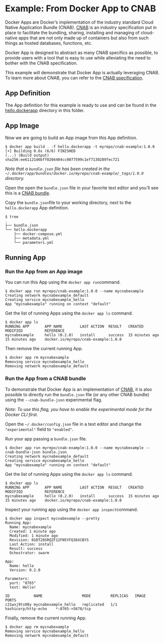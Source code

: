 # Example: From Docker App to CNAB

Docker Apps are Docker’s implementation of the industry standard Cloud Native Application Bundle (CNAB). [CNAB](https://cnab.io/) is an industry specification put in place to facilitate the bundling, sharing, installing and managing of cloud-native apps that are not only made up of containers but also from such things as hosted databases, functions, etc.

Docker App is designed to abstract as many CNAB specifics as possible, to provide users with a tool that is easy to use while alleviating the need to bother with the CNAB specification. 

This example will demonstrate that Docker App is actually leveraging CNAB. To learn more about CNAB, you can refer to the [CNAB specification](https://github.com/cnabio/cnab-spec).


## App Definition

The App definition for this example is ready to use and can be found in the [hello.dockerapp](hello.dockerapp) directory in this folder.


## App Image

Now we are going to build an App image from this App definition.

```shell
$ docker app build . -f hello.dockerapp -t myrepo/cnab-example:1.0.0
[+] Building 0.6s (6/6) FINISHED
(...) (Build output)
sha256:ee61121d6bff0266404cc0077599c1ef7130289fec721
```                                                                              

*Note that a `bundle.json` file has been created in the `~/.docker/app/bundles/docker.io/myrepo/cnab-example/_tags/1.0.0` directory.*

Open the open the `bundle.json` file in your favorite text editor and you'll see this is a [CNAB bundle](https://github.com/cnabio/cnab-spec).

Copy the `bundle.json`file to your working directory, next to the `hello.dockerapp` App definition.

```shell
$ tree
.
├── bundle.json
└── hello.dockerapp
    ├── docker-compose.yml
    ├── metadata.yml
    └── parameters.yml
```

## Running App

### Run the App from an App image

You can run this App using the `docker app run`command.

```shell
$ docker app run myrepo/cnab-example:1.0.0 --name mycnabexample
Creating network mycnabexample_default
Creating service mycnabexample_hello
App "mycnabexample" running on context "default"
```

Get the list of running Apps using the `docker app ls` command.

```shell
$ docker app ls
RUNNING APP       APP NAME        LAST ACTION  RESULT   CREATED         MODIFIED          REFERENCE
mycnabexample     hello (0.2.0)   install      success  15 minutes ago  15 minutes ago    docker.io/myrepo/cnab-example:1.0.0
```

Then remove the current running App.

```shell
$ docker app rm mycnabexample
Removing service mycnabexample_hello
Removing network mycnabexample_default
```

### Run the App from a CNAB bundle

To demonstrate that Docker App is an implementation of [CNAB](https://cnab.io/), it is also possible to directly run the `bundle.json` file (or any other CNAB bundle) using the `--cnab-bundle-json` experimental flag. 

*Note: To use this flag, you have to enable the experimental mode for the Docker CLI first.*

Open the `~/.docker/config.json` file in a text editor and change the `"experimental"` field to `"enabled"`.

Run your app passing a `bundle.json` file.

```shell
$ docker app run myrepo/cnab-example:1.0.0 --name mycnabexample --cnab-bundle-json bundle.json
Creating network mycnabexample_default
Creating service mycnabexample_hello
App "mycnabexample" running on context "default"
```

Get the list of running Apps using the `docker app ls` command.

```shell
$ docker app ls
RUNNING APP       APP NAME        LAST ACTION  RESULT   CREATED         MODIFIED          REFERENCE
mycnabexample     hello (0.2.0)   install      success  15 minutes ago  15 minutes ago    docker.io/myrepo/cnab-example:1.0.0
```

Inspect your running app using the `docker app inspect`command.

```shell
$ docker app inspect mycnabexample --pretty
Running App:
  Name: mycnabexample
  Created: 1 minute ago
  Modified: 1 minute ago
  Revision: 01DT28SRQZF12FN5YFQ36XCBYS
  Last Action: install
  Result: success
  Ochestrator: swarm

App:
  Name: hello
  Version: 0.2.0

Parameters:
  port: "8765"
  text: Hello!

ID           NAME                  MODE         REPLICAS   IMAGE                  PORTS
c21wxj9ts08y mycnabexample_hello   replicated   1/1        hashicorp/http-echo    *:8765->5678/tcp
```

Finally, remove the current running App.

```shell
$ docker app rm mycnabexample
Removing service mycnabexample_hello
Removing network mycnabexample_default
```
